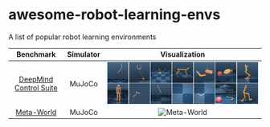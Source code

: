 # awesome-robot-learning-envs

A list of popular robot learning environments


|   Benchmark  |   Simulator    | Visualization |
|     :---:    |     :---:      |     :---:     |
| [DeepMind Control Suite](https://github.com/google-deepmind/dm_control)   |   MuJoCo   | ![DeepMind Control Suite](assets/dm_control.png)    |
| [Meta-World](https://github.com/Farama-Foundation/Metaworld)     | MuJoCo       | ![Meta-World](assets/meta-world.gif) |
